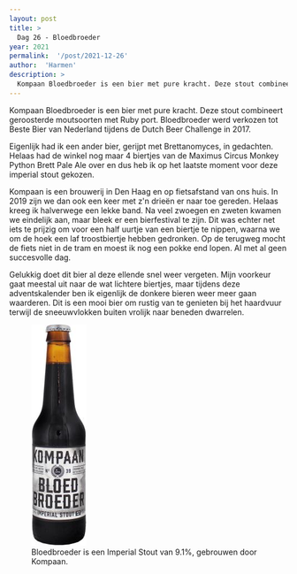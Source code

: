 ```yaml
---
layout: post
title: >
  Dag 26 - Bloedbroeder
year: 2021
permalink:  '/post/2021-12-26'
author:  'Harmen'
description: >
  Kompaan Bloedbroeder is een bier met pure kracht. Deze stout combineert geroosterde moutsoorten met Ruby port. Bloedbroeder werd verkozen tot Beste Bier van Nederland tijdens de Dutch Beer Challenge in 2017.
---
```

<p class='intro'><span class='dropcap'>K</span>ompaan Bloedbroeder is een bier met pure kracht. Deze stout combineert geroosterde moutsoorten met Ruby port. Bloedbroeder werd verkozen tot Beste Bier van Nederland tijdens de Dutch Beer Challenge in 2017.</p>

Eigenlijk had ik een ander bier, gerijpt met Brettanomyces, in gedachten. Helaas had de winkel nog maar 4 biertjes van de Maximus Circus Monkey Python Brett Pale Ale over en dus heb ik op het laatste moment voor deze imperial stout gekozen.

Kompaan is een brouwerij in Den Haag en op fietsafstand van ons huis. In 2019 zijn we dan ook een keer met z'n drieën er naar toe gereden. Helaas kreeg ik halverwege een lekke band. Na veel zwoegen en zweten kwamen we eindelijk aan, maar bleek er een bierfestival te zijn. Dit was echter net iets te prijzig om voor een half uurtje van een biertje te nippen, waarna we om de hoek een laf troostbiertje hebben gedronken. Op de terugweg mocht de fiets niet in de tram en moest ik nog een pokke end lopen. Al met al geen succesvolle dag.

Gelukkig doet dit bier al deze ellende snel weer vergeten. Mijn voorkeur gaat meestal uit naar de wat lichtere biertjes, maar tijdens deze adventskalender ben ik eigenlijk de donkere bieren weer meer gaan waarderen. Dit is een mooi bier om rustig van te genieten bij het haardvuur terwijl de sneeuwvlokken buiten vrolijk naar beneden dwarrelen.

<figure><img src='/assets/img/beer_2021-12-26.jpg' alt=''/> <figcaption>Bloedbroeder is een Imperial Stout van 9.1%, gebrouwen door Kompaan.</figcaption></figure>
